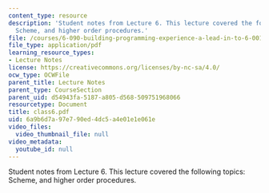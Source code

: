 ```yaml
---
content_type: resource
description: 'Student notes from Lecture 6. This lecture covered the following topics:
  Scheme, and higher order procedures.'
file: /courses/6-090-building-programming-experience-a-lead-in-to-6-001-january-iap-2005/6a9b6d7a97e790ed4dc5a4e01e1e061e_class6.pdf
file_type: application/pdf
learning_resource_types:
- Lecture Notes
license: https://creativecommons.org/licenses/by-nc-sa/4.0/
ocw_type: OCWFile
parent_title: Lecture Notes
parent_type: CourseSection
parent_uid: d54943fa-5187-a805-d568-509751968066
resourcetype: Document
title: class6.pdf
uid: 6a9b6d7a-97e7-90ed-4dc5-a4e01e1e061e
video_files:
  video_thumbnail_file: null
video_metadata:
  youtube_id: null
---
```

Student notes from Lecture 6. This lecture covered the following topics: Scheme, and higher order procedures.